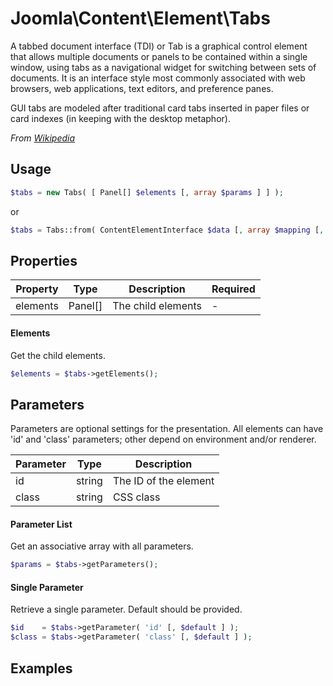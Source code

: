 
# Joomla\Content\Element\Tabs

A tabbed document interface (TDI) or Tab is a graphical control element that allows multiple documents or panels to
be contained within a single window, using tabs as a navigational widget for switching between sets of documents.
It is an interface style most commonly associated with web browsers, web applications, text editors, and preference
panes.

GUI tabs are modeled after traditional card tabs inserted in paper files or card indexes (in keeping with the desktop
metaphor).

_From [Wikipedia](https://en.wikipedia.org/wiki/Tab_(GUI))_

## Usage

```php
$tabs = new Tabs( [ Panel[] $elements [, array $params ] ] );
```

or

```php
$tabs = Tabs::from( ContentElementInterface $data [, array $mapping [, array $params ] ] );
```



## Properties

Property | Type   | Description  | Required
-------- | ------ | ------------ | ----
elements | Panel[] | The child elements | -

#### Elements

Get the child elements.



```php
$elements = $tabs->getElements();
```

## Parameters

Parameters are optional settings for the presentation.
All elements can have 'id' and 'class' parameters; other depend on environment 
and/or renderer.

Parameter | Type   | Description
--------- | ------ | -----------
id        | string | The ID of the element
class     | string | CSS class

#### Parameter List

Get an associative array with all parameters.

```php
$params = $tabs->getParameters();
```

#### Single Parameter

Retrieve a single parameter. Default should be provided.

```php
$id    = $tabs->getParameter( 'id' [, $default ] );
$class = $tabs->getParameter( 'class' [, $default ] );
```

## Examples

